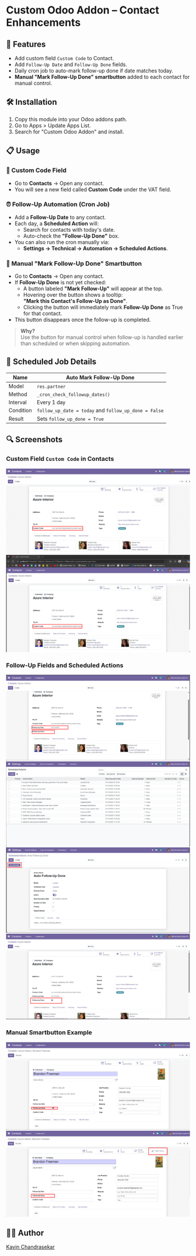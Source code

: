 # Custom Odoo Addon – Contact Enhancements

## 📌 Features
- Add custom field `Custom Code` to Contact.
- Add `Follow-Up Date` and `Follow-Up Done` fields.
- Daily cron job to auto-mark follow-up done if date matches today.
- **Manual "Mark Follow-Up Done" smartbutton** added to each contact for manual control.

## 🛠️ Installation
1. Copy this module into your Odoo addons path.
2. Go to Apps > Update Apps List.
3. Search for "Custom Odoo Addon" and install.

## 📋 Usage

### 🧩 Custom Code Field
- Go to **Contacts** → Open any contact.
- You will see a new field called **Custom Code** under the VAT field.

### ⏰ Follow-Up Automation (Cron Job)
- Add a **Follow-Up Date** to any contact.
- Each day, a **Scheduled Action** will:
  - Search for contacts with today's date.
  - Auto-check the **"Follow-Up Done"** box.
- You can also run the cron manually via:
  - **Settings → Technical → Automation → Scheduled Actions**.

### 🔘 Manual "Mark Follow-Up Done" Smartbutton
- Go to **Contacts** → Open any contact.
- If **Follow-Up Done** is not yet checked:
  - A button labeled **"Mark Follow-Up"** will appear at the top.
  - Hovering over the button shows a tooltip:  
    **"Mark this Contact's Follow-Up as Done"**.
  - Clicking the button will immediately mark **Follow-Up Done** as True for that contact.
- This button disappears once the follow-up is completed.

> **Why?**  
> Use the button for manual control when follow-up is handled earlier than scheduled or when skipping automation.

## 📅 Scheduled Job Details

| Name                | Auto Mark Follow-Up Done |
|---------------------|---------------------------|
| Model               | `res.partner`             |
| Method              | `_cron_check_followup_dates()` |
| Interval            | Every 1 day               |
| Condition           | `follow_up_date = today` and `follow_up_done = False` |
| Result              | Sets `follow_up_done = True` |

## 🔍 Screenshots

### Custom Field `Custom Code` in Contacts
![screenshot-contacts-custom-field.png](static%2Fdescription%2Fscreenshot-contacts-custom-field.png)
![screenshot-custom-addon-app.png](static%2Fdescription%2Fscreenshot-custom-addon-app.png)

### Follow-Up Fields and Scheduled Actions
![ss-followup-fields.png](static%2Fdescription%2Fss-followup-fields.png)
![ss-scheduled-action-page.png](static%2Fdescription%2Fss-scheduled-action-page.png)
![ss-cronjob-run-manually.png](static%2Fdescription%2Fss-cronjob-run-manually.png)
![ss-cron-job-output.png](static%2Fdescription%2Fss-cron-job-output.png)

### Manual Smartbutton Example
![ss-after-mark-followup-done.png](static%2Fdescription%2Fss-after-mark-followup-done.png)
![ss-before-mark-followup-done.png](static%2Fdescription%2Fss-before-mark-followup-done.png)

## 🧑‍💻 Author
[Kavin Chandrasekar](https://github.com/KavainChandrasekar)
